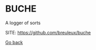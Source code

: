 # BUCHE
 
 A logger of sorts
 
 SITE: https://github.com/breuleux/buche

 [Go back](https://portable-linux-apps.github.io/apps.html)
